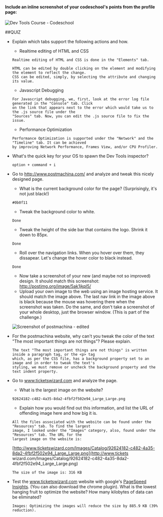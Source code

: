 #### Include an inline screenshot of your codeschool's points from the profile page:

![Dev Tools Course - Codeschool](http://s10.postimg.org/a0k8761o9/Screen_Shot_2014_04_09_at_4_50_36_AM.png)

##QUIZ
* Explain which tabs support the following actions and how.
  * Realtime editing of HTML and CSS  
  ```
  Realtime editing of HTML and CSS is done in the "Elements" tab.

  HTML can be edited by double clicking on the element and modifying the element to reflect the change.  
  CSS can be edited, simply, by selecting the attribute and changing its value.  
  ```
  * Javascript Debugging
  ```
  For Javascript debugging, we, first, look at the error log file generated in the "Console" tab. Click
  on the link that appears next to the error which would take us to the .js source file under the
  "Sources" tab. Now, you can edit the .js source file to fix the issue.  
  ```
  * Performance Optimization  
  ```
  Performance Optimization is supported under the "Network" and the "Timeline" tab. It can be achieved
  by improving Network Performance, Frames View, and/or CPU Profiler.  
  ```

* What's the quick key for your OS to spawn the Dev Tools inspector?
  ```
  option + command + i  
  ```

* Go to http://www.postmachina.com/ and analyze and tweak this nicely designed page.
  * What is the current background color for the page?  (Surprisingly, it's not just black!)  
  ```
  #0b0f11  
  ```
  * Tweak the background color to white.  
  ```
  Done
  ```
  * Tweak the height of the side bar that contains the logo.  Shrink it down to 85px.  
  ```
  Done  
  ```
  * Roll over the navigation links.  When you hover over them, they dissapear.  Let's change the hover color to black instead.
  ```
  Done
  ```
  * Now take a screenshot of your new (and maybe not so improved) design.  It should match this screenshot: http://postimg.org/image/5ak1jkpl5/
  * Upload your own image to the web using an image hosting service.  It should match the image above. The last nav link in the image above is black because the mouse was hovering there when the screenshot was taken. Do the same, and don't take a screenshot of your whole desktop, just the browser window. (This is part of the challenge.)  
  
  ![Screenshot of postmachina - edited](http://s28.postimg.org/of8etf4nx/Screen_Shot_2014_04_09_at_6_11_41_AM.png)

* For the postmachina website, why can't you tweak the color of the text "The most important things are not things"?  Please explain.
  ```
  The text "The most important things are not things" is written inside a paragraph tag, or the <p> tag
  which, as per the CSS file, has a background property set to an image and in order to tweak the text's
  styling, we must remove or uncheck the background property and the text indent property.  
  ```

* Go to www.ticketswizard.com and analyze the page.  
  * What is the largest image on the website? 
  ```
  92624182-c482-4a35-8da2-4fbf2f502e94_Large_Large.png 
  ```
  * Explain how you would find out this information, and list the URL of offending image here and how big it is.  
  ```
  All the files associated with the website can be found under the "Resources" tab. To find the largest
  image, I looked under the "Images" category, also, found under the "Resources" tab. The URL for the
  largest image on the website is:
  ```
  [http://www.ticketswizard.com/Images/Catalog/92624182-c482-4a35-8da2-4fbf2f502e94_Large_Large.png](http://www.tickets wizard.com/Images/Catalog/92624182-c482-4a35-8da2-4fbf2f502e94_Large_Large.png)  
  ```
  The size of the image is: 316 KB
  ```

* Test the www.ticketswizard.com website with google's [PageSpeed Insights](http://www.ticketswizard.com/).  (You can also download the chrome plugin).  What is the lowest hanging fruit to optimize the website?  How many kilobytes of data can be eliminated?
  ```
  Images: Optimizing the images will reduce the size by 885.9 KB (39% reduction).
  ```
